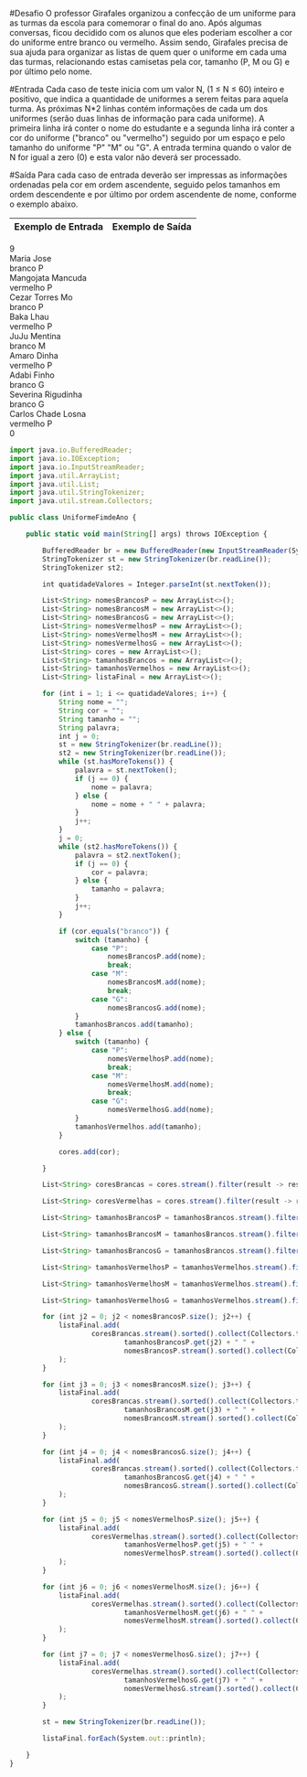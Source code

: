 #Desafio
O professor Girafales organizou a confecção de um uniforme para as turmas da escola para comemorar o final do ano. Após algumas conversas, ficou decidido com os alunos que eles poderiam escolher a cor do uniforme entre branco ou vermelho. Assim sendo, Girafales precisa de sua ajuda para organizar as listas de quem quer o uniforme em cada uma das turmas, relacionando estas camisetas pela cor, tamanho (P, M ou G) e por último pelo nome.

#Entrada
Cada caso de teste inicia com um valor N, (1 ≤ N ≤ 60) inteiro e positivo, que indica a quantidade de uniformes a serem feitas para aquela turma. As próximas N*2 linhas contém informações de cada um dos uniformes (serão duas linhas de informação para cada uniforme). A primeira linha irá conter o nome do estudante e a segunda linha irá conter a cor do uniforme ("branco" ou "vermelho") seguido por um espaço e pelo tamanho do uniforme "P" "M" ou "G". A entrada termina quando o valor de N for igual a zero (0) e esta valor não deverá ser processado.

#Saída
Para cada caso de entrada deverão ser impressas as informações ordenadas pela cor em ordem ascendente, seguido pelos tamanhos em ordem descendente e por último por ordem ascendente de nome, conforme o exemplo abaixo.
 

 
Exemplo de Entrada	|Exemplo de Saída
---|---
9<br>
Maria Jose<br>
branco P<br>
Mangojata Mancuda<br>
vermelho P<br>
Cezar Torres Mo<br>
branco P<br>
Baka Lhau<br>
vermelho P<br>
JuJu Mentina<br>
branco M<br>
Amaro Dinha<br>
vermelho P<br>
Adabi Finho<br>
branco G<br>
Severina Rigudinha<br>
branco G<br>
Carlos Chade Losna<br>
vermelho P<br>
0<br>



````javascript
import java.io.BufferedReader;
import java.io.IOException;
import java.io.InputStreamReader;
import java.util.ArrayList;
import java.util.List;
import java.util.StringTokenizer;
import java.util.stream.Collectors;

public class UniformeFimdeAno {

    public static void main(String[] args) throws IOException {

        BufferedReader br = new BufferedReader(new InputStreamReader(System.in));
        StringTokenizer st = new StringTokenizer(br.readLine());
        StringTokenizer st2;

        int quatidadeValores = Integer.parseInt(st.nextToken());

        List<String> nomesBrancosP = new ArrayList<>();
        List<String> nomesBrancosM = new ArrayList<>();
        List<String> nomesBrancosG = new ArrayList<>();
        List<String> nomesVermelhosP = new ArrayList<>();
        List<String> nomesVermelhosM = new ArrayList<>();
        List<String> nomesVermelhosG = new ArrayList<>();
        List<String> cores = new ArrayList<>();
        List<String> tamanhosBrancos = new ArrayList<>();
        List<String> tamanhosVermelhos = new ArrayList<>();
        List<String> listaFinal = new ArrayList<>();

        for (int i = 1; i <= quatidadeValores; i++) {
            String nome = "";
            String cor = "";
            String tamanho = "";
            String palavra;
            int j = 0;
            st = new StringTokenizer(br.readLine());
            st2 = new StringTokenizer(br.readLine());
            while (st.hasMoreTokens()) {
                palavra = st.nextToken();
                if (j == 0) {
                    nome = palavra;
                } else {
                    nome = nome + " " + palavra;
                }
                j++;
            }
            j = 0;
            while (st2.hasMoreTokens()) {
                palavra = st2.nextToken();
                if (j == 0) {
                    cor = palavra;
                } else {
                    tamanho = palavra;
                }
                j++;
            }

            if (cor.equals("branco")) {
                switch (tamanho) {
                    case "P":
                        nomesBrancosP.add(nome);
                        break;
                    case "M":
                        nomesBrancosM.add(nome);
                        break;
                    case "G":
                        nomesBrancosG.add(nome);
                }
                tamanhosBrancos.add(tamanho);
            } else {
                switch (tamanho) {
                    case "P":
                        nomesVermelhosP.add(nome);
                        break;
                    case "M":
                        nomesVermelhosM.add(nome);
                        break;
                    case "G":
                        nomesVermelhosG.add(nome);
                }
                tamanhosVermelhos.add(tamanho);
            }

            cores.add(cor);

        }

        List<String> coresBrancas = cores.stream().filter(result -> result.equals("branco")).collect(Collectors.toList());

        List<String> coresVermelhas = cores.stream().filter(result -> result.equals("vermelho")).collect(Collectors.toList());

        List<String> tamanhosBrancosP = tamanhosBrancos.stream().filter(result -> result.equals("P")).collect(Collectors.toList());

        List<String> tamanhosBrancosM = tamanhosBrancos.stream().filter(result -> result.equals("M")).collect(Collectors.toList());

        List<String> tamanhosBrancosG = tamanhosBrancos.stream().filter(result -> result.equals("G")).collect(Collectors.toList());

        List<String> tamanhosVermelhosP = tamanhosVermelhos.stream().filter(result -> result.equals("P")).collect(Collectors.toList());

        List<String> tamanhosVermelhosM = tamanhosVermelhos.stream().filter(result -> result.equals("M")).collect(Collectors.toList());

        List<String> tamanhosVermelhosG = tamanhosVermelhos.stream().filter(result -> result.equals("G")).collect(Collectors.toList());

        for (int j2 = 0; j2 < nomesBrancosP.size(); j2++) {
            listaFinal.add(
                    coresBrancas.stream().sorted().collect(Collectors.toList()).get(j2) + " " +
                            tamanhosBrancosP.get(j2) + " " +
                            nomesBrancosP.stream().sorted().collect(Collectors.toList()).get(j2)
            );
        }

        for (int j3 = 0; j3 < nomesBrancosM.size(); j3++) {
            listaFinal.add(
                    coresBrancas.stream().sorted().collect(Collectors.toList()).get(j3) + " " +
                            tamanhosBrancosM.get(j3) + " " +
                            nomesBrancosM.stream().sorted().collect(Collectors.toList()).get(j3)
            );
        }

        for (int j4 = 0; j4 < nomesBrancosG.size(); j4++) {
            listaFinal.add(
                    coresBrancas.stream().sorted().collect(Collectors.toList()).get(j4) + " " +
                            tamanhosBrancosG.get(j4) + " " +
                            nomesBrancosG.stream().sorted().collect(Collectors.toList()).get(j4)
            );
        }

        for (int j5 = 0; j5 < nomesVermelhosP.size(); j5++) {
            listaFinal.add(
                    coresVermelhas.stream().sorted().collect(Collectors.toList()).get(j5) + " " +
                            tamanhosVermelhosP.get(j5) + " " +
                            nomesVermelhosP.stream().sorted().collect(Collectors.toList()).get(j5)
            );
        }

        for (int j6 = 0; j6 < nomesVermelhosM.size(); j6++) {
            listaFinal.add(
                    coresVermelhas.stream().sorted().collect(Collectors.toList()).get(j6) + " " +
                            tamanhosVermelhosM.get(j6) + " " +
                            nomesVermelhosM.stream().sorted().collect(Collectors.toList()).get(j6)
            );
        }

        for (int j7 = 0; j7 < nomesVermelhosG.size(); j7++) {
            listaFinal.add(
                    coresVermelhas.stream().sorted().collect(Collectors.toList()).get(j7) + " " +
                            tamanhosVermelhosG.get(j7) + " " +
                            nomesVermelhosG.stream().sorted().collect(Collectors.toList()).get(j7)
            );
        }

        st = new StringTokenizer(br.readLine());

        listaFinal.forEach(System.out::println);

    }
}
````